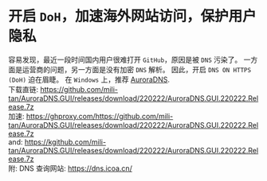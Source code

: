 # 开启 `DoH`，加速海外网站访问，保护用户隐私
容易发现，最近一段时间国内用户很难打开 `GitHub`，原因是被 `DNS` 污染了。 一方面是运营商的问题，另一方面是没有加密 `DNS` 解析。
因此，开启 `DNS ON HTTPS (DoH)` 迫在眉睫。
在 `Windows` 上，推荐 [AuroraDNS](https://github.com/mili-tan/AuroraDNS.GUI/).   
下载直链: <https://github.com/mili-tan/AuroraDNS.GUI/releases/download/220222/AuroraDNS.GUI.220222.Release.7z>  
加速: <https://ghproxy.com/https://github.com/mili-tan/AuroraDNS.GUI/releases/download/220222/AuroraDNS.GUI.220222.Release.7z>  
and: <https://kgithub.com/mili-tan/AuroraDNS.GUI/releases/download/220222/AuroraDNS.GUI.220222.Release.7z>  
附: DNS 查询网站: <https://dns.icoa.cn/>  
